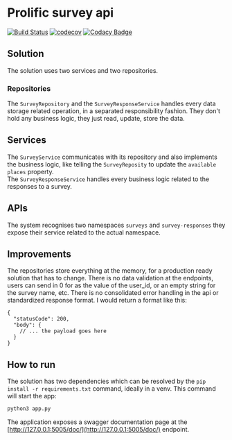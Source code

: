 # Prolific survey api 

[![Build Status](https://travis-ci.org/dev-11/prolific-surveys-api.svg?branch=master)](https://travis-ci.org/dev-11/prolific-surveys-api)
[![codecov](https://codecov.io/gh/dev-11/prolific-surveys-api/branch/master/graph/badge.svg)](https://codecov.io/gh/dev-11/prolific-surveys-api)
[![Codacy Badge](https://api.codacy.com/project/badge/Grade/0971683aad8c4d898d2c11f45e1768b8)](https://www.codacy.com/manual/dev-11/prolific-surveys-api?utm_source=github.com&amp;utm_medium=referral&amp;utm_content=dev-11/prolific-surveys-api&amp;utm_campaign=Badge_Grade)

## Solution

The solution uses two services and two repositories.

### Repositories

The `SurveyRepository` and the `SurveyResponseService` handles every data storage related operation, in a separated responsibility fashion. They don't hold any business logic, they just read, update, store the data.  

## Services

The `SurveyService` communicates with its repository and also implements the business logic, like telling the `SurveyReposity` to update the `available places` property.  
The `SurveyResponseService` handles every business logic related to the responses to a survey.

## APIs

The system recognises two namespaces `surveys` and `survey-responses` they expose their service related to the actual namespace.
 

## Improvements

The repositories store everything at the memory, for a production ready solution that has to change. 
There is no data validation at the endpoints, users can send in 0 for as the value of the user_id, or an empty string for the survey name, etc.
There is no consolidated error handling in the api or standardized response format. I would return a format like this:
```json5
{
  "statusCode": 200,
  "body": {
    // ... the payload goes here
  }
}
```

## How to run

The solution has two dependencies which can be resolved by the `pip install -r requirements.txt` command, ideally in a venv.
This command will start the app:
```bash
python3 app.py
```

The application exposes a swagger documentation page at the [http://127.0.0.1:5005/doc/](http://127.0.0.1:5005/doc/) endpoint.
